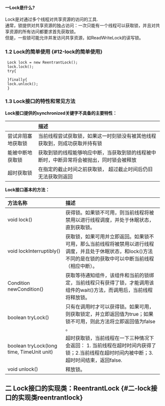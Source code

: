 #### 一Lock是什么?

Lock是对通过多个线程对共享资源的访问的工具.  
通常，锁提供对共享资源的独占访问：一次只能有一个线程可以获取锁，并且对共享资源的所有访问都要求首先获取锁。  
 但是，一些锁可能允许并发访问共享资源，如ReadWriteLock的读写锁。

### 1.2 Lock的简单使用 {#12-lock的简单使用}

```
 Lock lock = new ReentrantLock();
 lock.lock();
 try{
 
 }finally{
 lock.unlock();
 }

```

###  1.3 Lock接口的特性和常见方法

**Lock接口提供的synchronized关键字不具备的主要特性：**

|  | 描述 |
| :--- | :--- |
| 尝试非阻塞地获取锁 | 当前线程尝试获取锁，如果这一时刻锁没有被其他线程获取到，则成功获取并持有锁 |
| 能被中断地获取锁 | 获取到锁的线程能够响应中断，当获取到锁的线程被中断时，中断异常将会被抛出，同时锁会被释放 |
| 超时获取锁 | 在指定的截止时间之前获取锁， 超过截止时间后仍旧无法获取则返回 |

**Lock接口基本的方法：**

| 方法名称 | 描述 |
| :--- | :--- |
| void lock\(\) | 获得锁。如果锁不可用，则当前线程将被禁用以进行线程调度，并处于休眠状态，直到获取锁。 |
| void lockInterruptibly\(\) | 获取锁，如果可用并立即返回。如果锁不可用，那么当前线程将被禁用以进行线程调度，并且处于休眠状态，和lock\(\)方法不同的是在锁的获取中可以中断当前线程（相应中断）。 |
| Condition newCondition\(\) | 获取等待通知组件，该组件和当前的锁绑定，当前线程只有获得了锁，才能调用该组件的wait\(\)方法，而调用后，当前线程将释放锁。 |
| boolean tryLock\(\) | 只有在调用时才可以获得锁。如果可用，则获取锁定，并立即返回值为true；如果锁不可用，则此方法将立即返回值为false 。 |
| boolean tryLock\(long time, TimeUnit unit\) | 超时获取锁，当前线程在一下三种情况下会返回： 1. 当前线程在超时时间内获得了锁；2.当前线程在超时时间内被中断；3.超时时间结束，返回false. |
| void unlock\(\) | 释放锁。 |

## 二 Lock接口的实现类：ReentrantLock {#二-lock接口的实现类reentrantlock}





